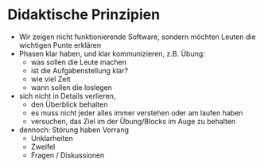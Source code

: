 # Didaktische Prinzipien

- Wir zeigen nicht funktionierende Software, sondern möchten Leuten die wichtigen Punte erklären
- Phasen klar haben, und klar kommunizieren, z.B. Übung: 
  - was sollen die Leute machen
  - ist die Aufgabenstellung klar?
  - wie viel Zeit
  - wann sollen die loslegen 
- sich nicht in Details verlieren, 
  - den Überblick behalten
  - es muss nicht jeder alles immer verstehen oder am laufen haben
  - versuchen, das Ziel im der Übung/Blocks im Auge zu behalten
- dennoch: Störung haben Vorrang 
  - Unklarheiten
  - Zweifel
  - Fragen / Diskussionen
